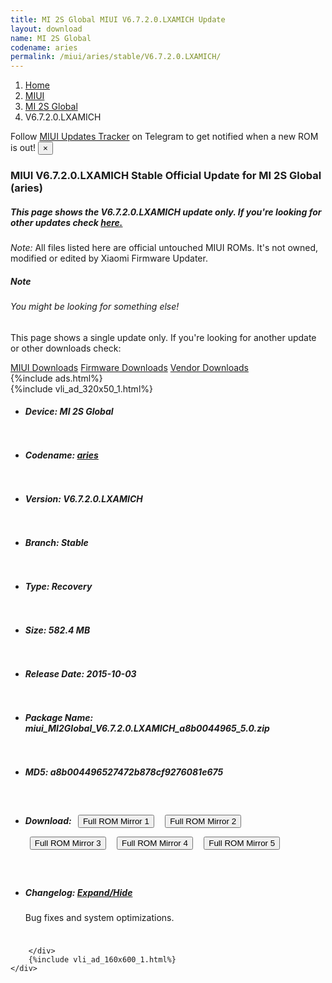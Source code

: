 ```yaml
---
title: MI 2S Global MIUI V6.7.2.0.LXAMICH Update
layout: download
name: MI 2S Global
codename: aries
permalink: /miui/aries/stable/V6.7.2.0.LXAMICH/
---
```

<nav aria-label="breadcrumb">
    <ol class="breadcrumb">
        <li class="breadcrumb-item"><a href="/">Home</a></li>
        <li class="breadcrumb-item"><a href="/miui/">MIUI</a></li>
        <li class="breadcrumb-item"><a href="/miui/aries/">MI 2S Global</a></li>
        <li class="breadcrumb-item active" aria-current="page">V6.7.2.0.LXAMICH</li>
    </ol>
</nav>
<div class="alert alert-primary alert-dismissible fade show" role="alert">
    Follow <a href="https://t.me/MIUIUpdatesTracker" class="alert-link">MIUI Updates Tracker</a> on Telegram to get
    notified when a new ROM is out!
    <button type="button" class="close" data-dismiss="alert" aria-label="Close">
        <span aria-hidden="true">&times;</span>
    </button>
</div>
<div class="col-12 mx-auto">
    <h3 class="title bg-light p-2 rounded">MIUI V6.7.2.0.LXAMICH Stable Official Update for MI 2S Global (aries)</h3>
    <h5>This page shows the V6.7.2.0.LXAMICH update only. If you're looking for other updates check
        <a href="/miui/aries/">here.</a></h5>
    <p><i>Note: </i>All files listed here are official untouched MIUI ROMs.
        It's not owned, modified or edited by Xiaomi Firmware Updater.</p>
    <div class="card">
        <div class="card-body">
            <h5 class="card-title">Note</h5>
            <h6 class="card-subtitle mb-2 text-muted">You might be looking for something else!</h6>
            <p class="card-text">This page shows a single update only.
                If you're looking for another update or other downloads check:</p>
            <a href="/miui/" class="card-link">MIUI Downloads</a>
            <a href="/firmware/" class="card-link">Firmware Downloads</a>
            <a href="/vendor/" class="card-link">Vendor Downloads</a>
        </div>
    </div>
    {%include ads.html%}
    <div class="row justify-content-center">
        <div class="col-10" id="downloads">
                    <div class="card card-body">
            {%include vli_ad_320x50_1.html%}
            <ul class="list-unstyled">
                <li style="padding-bottom: 10px;">
                    <h5><b>Device: </b>MI 2S Global</h5>
                </li>
                <li style="padding-bottom: 10px;">
                    <h5><b>Codename: </b> <a href="/miui/aries/" target="_blank">aries</a> </h5>
                </li>
                <li style="padding-bottom: 10px;">
                    <h5><b>Version: </b>V6.7.2.0.LXAMICH</h5>
                </li>
                <li style="padding-bottom: 10px;">
                    <h5><b>Branch: </b>Stable</h5>
                </li>
                <li style="padding-bottom: 10px;">
                    <h5><b>Type: </b>Recovery</h5>
                </li>
                <li style="padding-bottom: 10px;">
                    <h5><b>Size: </b>582.4 MB</h5>
                </li>
                <li style="padding-bottom: 10px;">
                    <h5><b>Release Date: </b>2015-10-03</h5>
                </li>
                <li style="padding-bottom: 10px;">
                    <h5><b>Package Name: </b><span id="filename" class="text-dark">miui_MI2Global_V6.7.2.0.LXAMICH_a8b0044965_5.0.zip</span></h5>
                </li>
                <li style="padding-bottom: 10px;">
                    <h5><b>MD5: </b><span id="md5" class="text-muted">a8b004496527472b878cf9276081e675</span></h5>
                </li>
                <li style="padding-bottom: 10px;">
                    <h5><b>Download: </b> <button type="button" id="download" class="btn btn-primary" style="margin: 7px;" onclick="window.open('https://cdn-ota.azureedge.net/V6.7.2.0.LXAMICH/miui_MI2Global_V6.7.2.0.LXAMICH_a8b0044965_5.0.zip', '_blank');"><i class="fa fa-download"></i> Full ROM Mirror 1</button> <button type="button" id="download" class="btn btn-primary" style="margin: 7px;" onclick="window.open('https://bn.d.miui.com/V6.7.2.0.LXAMICH/miui_MI2Global_V6.7.2.0.LXAMICH_a8b0044965_5.0.zip', '_blank');"><i class="fa fa-download"></i> Full ROM Mirror 2</button> <button type="button" id="download" class="btn btn-primary" style="margin: 7px;" onclick="window.open('https://ks3orig.bigota.d.miui.com/V6.7.2.0.LXAMICH/miui_MI2Global_V6.7.2.0.LXAMICH_a8b0044965_5.0.zip', '_blank');"><i class="fa fa-download"></i> Full ROM Mirror 3</button> <button type="button" id="download" class="btn btn-primary" style="margin: 7px;" onclick="window.open('https://airtel.bigota.d.miui.com/V6.7.2.0.LXAMICH/miui_MI2Global_V6.7.2.0.LXAMICH_a8b0044965_5.0.zip', '_blank');"><i class="fa fa-download"></i> Full ROM Mirror 4</button> <button type="button" id="download" class="btn btn-primary" style="margin: 7px;" onclick="window.open('https://hugeota.d.miui.com/V6.7.2.0.LXAMICH/miui_MI2Global_V6.7.2.0.LXAMICH_a8b0044965_5.0.zip', '_blank');"><i class="fa fa-download"></i> Full ROM Mirror 5</button></h5>
                </li>
                <li style="padding-bottom: 10px;">
                    <h5><b>Changelog: </b><a href="#aries_1_changelog" data-toggle="collapse" role="button"
                            aria-expanded="false" aria-controls="aries_1_changelog"> <i class="fa fa-arrow-down"
                                aria-hidden="true"></i> Expand/Hide</a></h5>
                    <div class="collapse" id="aries_1_changelog">
                        <p id="changelog_text">Bug fixes and system optimizations.</p>
                    </div>
                </li>
            </ul>
        </div>

        </div>
        {%include vli_ad_160x600_1.html%}
    </div>
</div>
